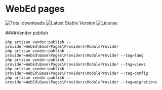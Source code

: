 # WebEd pages
![Total downloads](https://poser.pugx.org/sgsoft-studio/pages/d/total.svg)
![Latest Stable Version](https://poser.pugx.org/sgsoft-studio/pages/v/stable.svg)
![License](https://poser.pugx.org/sgsoft-studio/pages/license.svg)

####Vendor publish
```
php artisan vendor:publish --provider=WebEd\Base\Pages\Providers\ModuleProvider
php artisan vendor:publish --provider=WebEd\Base\Pages\Providers\ModuleProvider --tag=lang
php artisan vendor:publish --provider=WebEd\Base\Pages\Providers\ModuleProvider --tag=views
php artisan vendor:publish --provider=WebEd\Base\Pages\Providers\ModuleProvider --tag=config
php artisan vendor:publish --provider=WebEd\Base\Pages\Providers\ModuleProvider --tag=migrations
```
